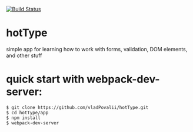 [![Build Status](https://travis-ci.org/vladPovalii/hotType.svg?branch=master)](https://travis-ci.org/vladPovalii/hotType)


# hotType
simple app for learning how to work with forms, validation, DOM elements, and other stuff

# quick start with webpack-dev-server:
```shell
$ git clone https://github.com/vladPovalii/hotType.git
$ cd hotType/app
$ npm install
$ webpack-dev-server
```
